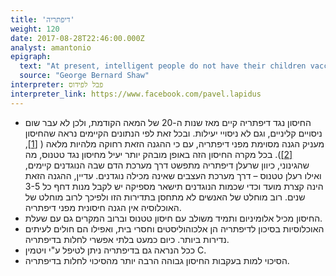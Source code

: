 ```yaml
---
title: 'דיפתריה'
weight: 120
date: 2017-08-28T22:46:00.000Z
analyst: amantonio
epigraph:
  text: "At present, intelligent people do not have their children vaccinated, nor does the law now compel them to. The result is not, as the Jennerians prophesied, the extermination of the human race by smallpox; on the contrary more people are now killed by vaccination than by smallpox."
  source: "George Bernard Shaw"
interpreter: פבל לפידוס
interpreter_link: https://www.facebook.com/pavel.lapidus
---
```

- החיסון נגד דיפתריה קיים מאז שנות ה-20 של המאה הקודמת, ולכן לא עבר שום ניסויים קליניים, וגם לא ניסויי יעילות. ובכל זאת לפי הנתונים הקיימים נראה שהחיסון מעניק הגנה מסוימת מפני דיפתריה, עם כי ההגנה הזאת רחוקה מלהיות מלאה ( [[1]](https://wwwnc.cdc.gov/eid/article/14/7/07-1167_article),[[2]](https://www.ncbi.nlm.nih.gov/pubmed/10657210)). בכל מקרה החיסון הזה באופן מובהק יותר יעיל מחיסון נגד טטנוס, מה שהגינוני, כיוון שרעלן דיפתריה מתפשט דרך מערכת הדם שבה הנוגדנים קיימים, ואילו רעלן טטנוס – דרך מערכת העצבים שאינה מכילה נוגדנים. עדיין, ההגנה הזאת הינה קצרת מועד וכדי שכמות הנוגדנים תישאר מספיקה יש לקבל מנות דחף כל 3-5 שנים. רוב מוחלט של האנשים לא מתחסן בתדירות הזו ולפיכך לרוב מוחלט של האוכלוסיה אין הגנה חיסונית מפני דיפתריה.
- החיסון מכיל אלומיניום ותמיד משולב עם חיסון טטנוס וברוב המקרים גם עם שעלת.
- האוכלוסיות בסיכון לדיפתריה הן אלכוהוליסטים וחסרי בית, ואפילו הם חולים לעיתים נדירות ביותר. כיום כמעט בלתי אפשרי לחלות בדיפתריה.
- ככל הנראה גם בדיפתריה ניתן לטיפל ע"י ויטמין C.
- הסיכוי למות בעקבות החיסון גבוהה הרבה יותר מהסיכוי לחלות בדיפתריה.